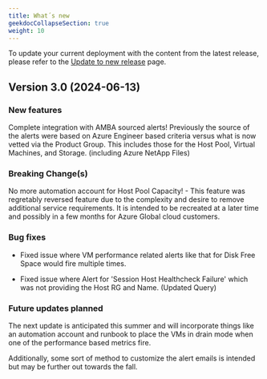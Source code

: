 ```yaml
---
title: What´s new
geekdocCollapseSection: true
weight: 10
---
```


To update your current deployment with the content from the latest release, please refer to the [Update to new release](Update-to-new-Release.md) page.

## Version 3.0 (2024-06-13)

### New features
Complete integration with AMBA sourced alerts! Previously the source of the alerts were based on Azure Engineer based criteria versus what is now vetted via the Product Group. This includes those for the Host Pool, Virtual Machines, and Storage. (including Azure NetApp Files)

### Breaking Change(s)
No more automation account for Host Pool Capacity! - This feature was regretably reversed feature due to the complexity and desire to remove additional service requirements.  It is intended to be recreated at a later time and possibly in a few months for Azure Global cloud customers.

### Bug fixes
- Fixed issue where VM performance related alerts like that for Disk Free Space would fire multiple times.

- Fixed issue where Alert for 'Session Host Healthcheck Failure' which was not providing the Host RG and Name. (Updated Query)

### Future updates planned
The next update is anticipated this summer and will incorporate things like an automation account and runbook to place the VMs in drain mode when one of the performance based metrics fire.

Additionally, some sort of method to customize the alert emails is intended but may be further out towards the fall.


